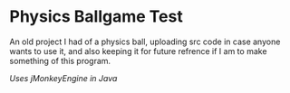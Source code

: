 # Physics Ballgame Test
An old project I had of a physics ball, uploading src code in case anyone wants to use it, and also keeping it for future refrence if I am to make something of this program.

*Uses jMonkeyEngine in Java*
